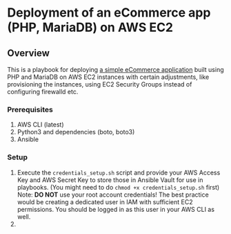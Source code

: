 # Deployment of an eCommerce app (PHP, MariaDB) on AWS EC2

## Overview

This is a playbook for deploying [a simple eCommerce application](https://github.com/kodekloudhub/learning-app-ecommerce) built using PHP and MariaDB on AWS EC2 instances with certain adjustments, like provisioning the instances, using EC2 Security Groups instead of configuring firewalld etc.

### Prerequisites
1. AWS CLI (latest)
2. Python3 and dependencies (boto, boto3)
3. Ansible

### Setup

1. Execute the `credentials_setup.sh` script and provide your AWS Access Key and AWS Secret Key to store those in Ansible Vault for use in playbooks. (You might need to do `chmod +x credentials_setup.sh` first)
   Note: **DO NOT** use your root account credentials! The best practice would be creating a dedicated user in IAM with sufficient EC2 permissions. You should be logged in as this user in your AWS CLI as well.
2. 